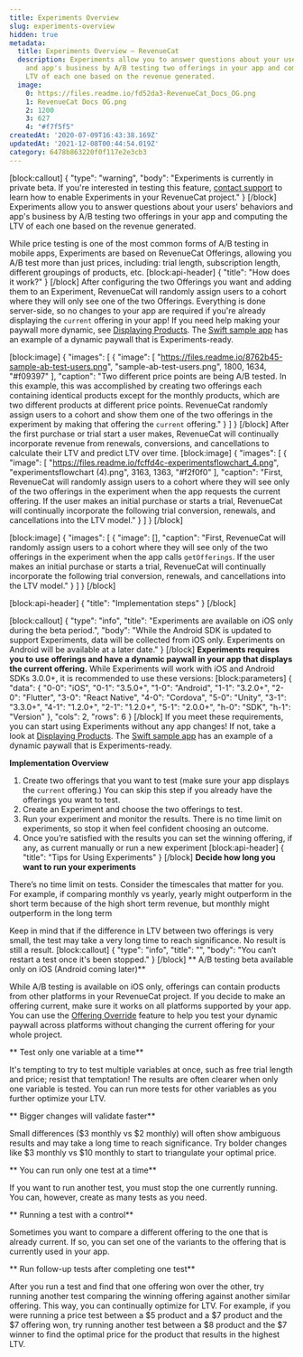 ```yaml
---
title: Experiments Overview
slug: experiments-overview
hidden: true
metadata:
  title: Experiments Overview – RevenueCat
  description: Experiments allow you to answer questions about your users' behaviors
    and app's business by A/B testing two offerings in your app and computing the
    LTV of each one based on the revenue generated.
  image:
    0: https://files.readme.io/fd52da3-RevenueCat_Docs_OG.png
    1: RevenueCat Docs OG.png
    2: 1200
    3: 627
    4: "#f7f5f5"
createdAt: '2020-07-09T16:43:38.169Z'
updatedAt: '2021-12-08T00:44:54.019Z'
category: 6478b863220f0f117e2e3cb3
---
```

[block:callout]
{
  "type": "warning",
  "body": "Experiments is currently in private beta. If you're interested in testing this feature, [contact support](doc:scope-of-support#help-with-your-account-billing-or-feature-requests) to learn how to enable Experiments in your RevenueCat project."
}
[/block]
Experiments allow you to answer questions about your users' behaviors and app's business by A/B testing two offerings in your app and computing the LTV of each one based on the revenue generated.

While price testing is one of the most common forms of A/B testing in mobile apps, Experiments are based on RevenueCat Offerings, allowing you A/B test more than just prices, including: trial length, subscription length, different groupings of products, etc.
[block:api-header]
{
  "title": "How does it work?"
}
[/block]
After configuring the two Offerings you want and adding them to an Experiment, RevenueCat will randomly assign users to a cohort where they will only see one of the two Offerings. Everything is done server-side, so no changes to your app are required if you're already displaying the `current` offering in your app! If you need help making your paywall more dynamic, see [Displaying Products](doc:displaying-products). The [Swift sample app](https://github.com/RevenueCat/purchases-ios/tree/master/Examples/SwiftExample) has an example of a dynamic paywall that is Experiments-ready.

[block:image]
{
  "images": [
    {
      "image": [
        "https://files.readme.io/8762b45-sample-ab-test-users.png",
        "sample-ab-test-users.png",
        1800,
        1634,
        "#f09397"
      ],
      "caption": "Two different price points are being A/B tested. In this example, this was accomplished by creating two offerings each containing identical products except for the monthly products, which are two different products at different price points. RevenueCat randomly assign users to a cohort and show them one of the two offerings in the experiment by making that offering the `current` offering."
    }
  ]
}
[/block]
After the first purchase or trial start a user makes, RevenueCat will continually incorporate revenue from renewals, conversions, and cancellations to calculate their LTV and predict LTV over time.
[block:image]
{
  "images": [
    {
      "image": [
        "https://files.readme.io/fcffd4c-experimentsflowchart_4.png",
        "experimentsflowchart (4).png",
        3163,
        1363,
        "#f2f0f0"
      ],
      "caption": "First, RevenueCat will randomly assign users to a cohort where they will see only of the two offerings in the experiment when the app requests the current offering. If the user makes an initial purchase or starts a trial, RevenueCat will continually incorporate the following trial conversion, renewals, and cancellations into the LTV model."
    }
  ]
}
[/block]

[block:image]
{
  "images": [
    {
      "image": [],
      "caption": "First, RevenueCat will randomly assign users to a cohort where they will see only of the two offerings in the experiment when the app calls `getOfferings`. If the user makes an initial purchase or starts a trial, RevenueCat will continually incorporate the following trial conversion, renewals, and cancellations into the LTV model."
    }
  ]
}
[/block]

[block:api-header]
{
  "title": "Implementation steps"
}
[/block]

[block:callout]
{
  "type": "info",
  "title": "Experiments are available on iOS only during the beta period.",
  "body": "While the Android SDK is updated to support Experiments, data will be collected from iOS only. Experiments on Android will be available at a later date."
}
[/block]
**Experiments requires you to use offerings and have a dynamic paywall in your app that displays the current offering.** While Experiments will work with iOS and Android SDKs 3.0.0+, it is recommended to use these versions:
[block:parameters]
{
  "data": {
    "0-0": "iOS",
    "0-1": "3.5.0+",
    "1-0": "Android",
    "1-1": "3.2.0+",
    "2-0": "Flutter",
    "3-0": "React Native",
    "4-0": "Cordova",
    "5-0": "Unity",
    "3-1": "3.3.0+",
    "4-1": "1.2.0+",
    "2-1": "1.2.0+",
    "5-1": "2.0.0+",
    "h-0": "SDK",
    "h-1": "Version"
  },
  "cols": 2,
  "rows": 6
}
[/block]
If you meet these requirements, you can start using Experiments without any app changes! If not, take a look at [Displaying Products](doc:displaying-products). The [Swift sample app](https://github.com/RevenueCat/purchases-ios/tree/master/Examples/SwiftExample) has an example of a dynamic paywall that is Experiments-ready.

**Implementation Overview**

1. Create two offerings that you want to test (make sure your app displays the `current` offering.) You can skip this step if you already have the offerings you want to test.
2. Create an Experiment and choose the two offerings to test.
3. Run your experiment and monitor the results. There is no time limit on experiments, so stop it when feel confident choosing an outcome.
4. Once you’re satisfied with the results you can set the winning offering, if any, as current manually or run a new experiment
[block:api-header]
{
  "title": "Tips for Using Experiments"
}
[/block]
**Decide how long you want to run your experiments**

There’s no time limit on tests. Consider the timescales that matter for you. For example, if comparing monthly vs yearly, yearly might outperform in the short term because of the high short term revenue, but monthly might outperform in the long term

Keep in mind that if the difference in LTV between two offerings is very small, the test may take a very long time to reach significance. No result is still a result.
[block:callout]
{
  "type": "info",
  "title": "",
  "body": "You can’t restart a test once it's been stopped."
}
[/block]
** A/B testing beta available only on iOS (Android coming later)**

While A/B testing is available on iOS only, offerings can contain products from other platforms in your RevenueCat project. If you decide to make an offering current, make sure it works on all platforms supported by your app. You can use the [Offering Override](doc:offering-override) feature to help you test your dynamic paywall across platforms without changing the current offering for your whole project.

** Test only one variable at a time**

It's tempting to try to test multiple variables at once, such as free trial length and price; resist that temptation! The results are often clearer when only one variable is tested. You can run more tests for other variables as you further optimize your LTV.

** Bigger changes will validate faster**

Small differences ($3 monthly vs $2 monthly) will often show ambiguous results and may take a long time to reach significance. Try bolder changes like $3 monthly vs $10 monthly to start to triangulate your optimal price.

** You can run only one test at a time**

If you want to run another test, you must stop the one currently running. You can, however, create as many tests as you need.

** Running a test with a control**

Sometimes you want to compare a different offering to the one that is already current. If so, you can set one of the variants to the offering that is currently used in your app.

** Run follow-up tests after completing one test**

After you run a test and find that one offering won over the other, try running another test comparing the winning offering against another similar offering. This way, you can continually optimize for LTV. For example, if you were running a price test between a $5 product and a $7 product and the $7 offering won, try running another test between a $8 product and the $7 winner to find the optimal price for the product that results in the highest LTV.